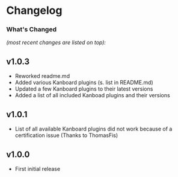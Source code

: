 # Changelog

### What's Changed

_(most recent changes are listed on top):_  

## v1.0.3

- Reworked readme.md
- Added various Kanboard plugins (s. list in README.md)
- Updated a few Kanboard plugins to their latest versions
- Added a list of all included Kanboad plugins and their versions

## v1.0.1

- List of all available Kanboard plugins did not work because of a certification issue (Thanks to ThomasFis)

## v1.0.0
- First initial release
